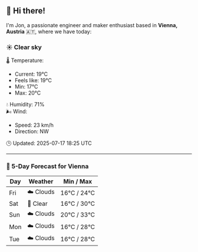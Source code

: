 ## 👋 Hi there!

I'm Jon, a passionate engineer and maker enthusiast based in **Vienna, Austria** 🇦🇹, where we have today:

### ☀️ Clear sky 

🌡️ Temperature: 
* Current: 19°C
* Feels like: 19°C
* Min: 17°C 
* Max: 20°C  

💧 Humidity: 71%  
🌬️ Wind: 
* Speed: 23 km/h 
* Direction: NW  

🕒 Updated: 2025-07-17 18:25 UTC

---

### 📅 5-Day Forecast for Vienna

| Day | Weather | Min / Max |
|-----|---------|------------|
| Fri | ☁️ Clouds | 16°C / 24°C |
| Sat | 🌙 Clear | 16°C / 30°C |
| Sun | ☁️ Clouds | 20°C / 33°C |
| Mon | ☁️ Clouds | 16°C / 28°C |
| Tue | ☁️ Clouds | 16°C / 28°C |
